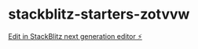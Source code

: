# stackblitz-starters-zotvvw

[Edit in StackBlitz next generation editor ⚡️](https://stackblitz.com/~/github.com/muathzoubi/stackblitz-starters-zotvvw)